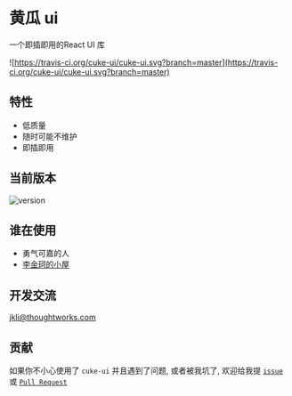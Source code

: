 # 黄瓜 ui
一个即插即用的React UI 库

![https://travis-ci.org/cuke-ui/cuke-ui.svg?branch=master](https://travis-ci.org/cuke-ui/cuke-ui.svg?branch=master)

## 特性

- 低质量
- 随时可能不维护
- 即插即用

## 当前版本
![version](https://img.shields.io/npm/v/cuke-ui.svg?style=flat-square)

## 谁在使用
- 勇气可嘉的人
- [李金珂的小屋](https://www.lijinke.cn)


## 开发交流

[jkli@thoughtworks.com]()

## 贡献

如果你不小心使用了 `cuke-ui` 并且遇到了问题, 或者被我坑了, 欢迎给我提 [`issue`](https://github.com/cuke-ui/cuke-ui/issues) 或 [`Pull Request`](https://github.com/cuke-ui/cuke-ui/pulls)
